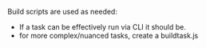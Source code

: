 
Build scripts are used as needed: 
 - If a task can be effectively run via CLI it should be.
 - for more complex/nuanced tasks, create a buildtask.js